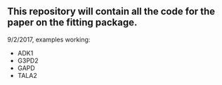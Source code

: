 ## This repository will contain all the code for the paper on the fitting package.

9/2/2017, examples working:
 - ADK1
 - G3PD2
 - GAPD
 - TALA2
